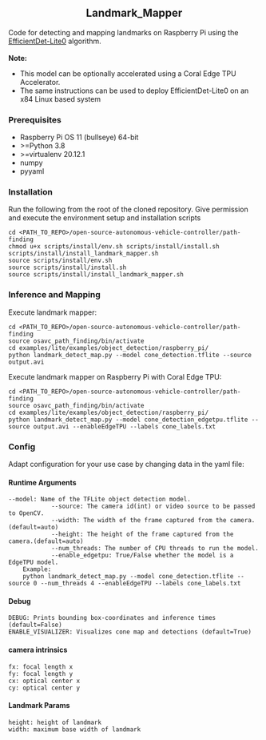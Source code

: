 ## <div align="center">Landmark_Mapper</div>
Code for detecting and mapping landmarks on Raspberry Pi using the [EfficientDet-Lite0](https://www.tensorflow.org/lite/models/modify/model_maker/object_detection) algorithm. <br><br>
**Note:** <br>
- This model can be optionally accelerated using a Coral Edge TPU Accelerator.
- The same instructions can be used to deploy EfficientDet-Lite0 on an x84 Linux based system

### Prerequisites
- Raspberry Pi OS 11 (bullseye) 64-bit
- \>=Python 3.8
- \>=virtualenv 20.12.1
- numpy 
- pyyaml

### Installation
Run the following from the root of the cloned repository. Give permission and execute the environment setup and installation scripts 
```
cd <PATH_TO_REPO>/open-source-autonomous-vehicle-controller/path-finding
chmod u+x scripts/install/env.sh scripts/install/install.sh scripts/install/install_landmark_mapper.sh
source scripts/install/env.sh
source scripts/install/install.sh
source scripts/install/install_landmark_mapper.sh
```

### Inference and Mapping
Execute landmark mapper:<br>
```
cd <PATH_TO_REPO>/open-source-autonomous-vehicle-controller/path-finding
source osavc_path_finding/bin/activate
cd examples/lite/examples/object_detection/raspberry_pi/
python landmark_detect_map.py --model cone_detection.tflite --source output.avi
```
Execute landmark mapper on Raspberry Pi with Coral Edge TPU:<br>
```
cd <PATH_TO_REPO>/open-source-autonomous-vehicle-controller/path-finding
source osavc_path_finding/bin/activate
cd examples/lite/examples/object_detection/raspberry_pi/
python landmark_detect_map.py --model cone_detection_edgetpu.tflite --source output.avi --enableEdgeTPU --labels cone_labels.txt
```
### Config
Adapt configuration for your use case by changing data in the yaml file:<br>
#### Runtime Arguments
```
--model: Name of the TFLite object detection model.
            --source: The camera id(int) or video source to be passed to OpenCV.
            --width: The width of the frame captured from the camera.(default=auto)
            --height: The height of the frame captured from the camera.(default=auto)
            --num_threads: The number of CPU threads to run the model.
            --enable_edgetpu: True/False whether the model is a EdgeTPU model.
    Example:
    python landmark_detect_map.py --model cone_detection.tflite --source 0 --num_threads 4 --enableEdgeTPU --labels cone_labels.txt
```

#### Debug
```
DEBUG: Prints bounding box-coordinates and inference times (default=False)
ENABLE_VISUALIZER: Visualizes cone map and detections (default=True)
```

#### camera intrinsics
```
fx: focal length x
fy: focal length y
cx: optical center x
cy: optical center y
```

#### Landmark Params
```
height: height of landmark
width: maximum base width of landmark
```